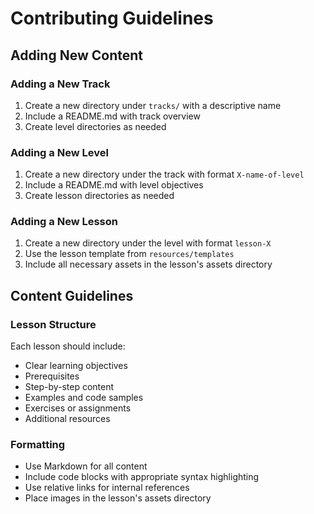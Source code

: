 # Contributing Guidelines

## Adding New Content

### Adding a New Track
1. Create a new directory under `tracks/` with a descriptive name
2. Include a README.md with track overview
3. Create level directories as needed

### Adding a New Level
1. Create a new directory under the track with format `X-name-of-level`
2. Include a README.md with level objectives
3. Create lesson directories as needed

### Adding a New Lesson
1. Create a new directory under the level with format `lesson-X`
2. Use the lesson template from `resources/templates`
3. Include all necessary assets in the lesson's assets directory

## Content Guidelines

### Lesson Structure
Each lesson should include:
- Clear learning objectives
- Prerequisites
- Step-by-step content
- Examples and code samples
- Exercises or assignments
- Additional resources

### Formatting
- Use Markdown for all content
- Include code blocks with appropriate syntax highlighting
- Use relative links for internal references
- Place images in the lesson's assets directory
